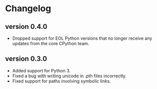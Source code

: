 # Changelog

## version 0.4.0

- Dropped support for EOL Python versions that no longer
  receive any updates from the core CPython team.

## version 0.3.0

- Added support for Python 3.
- Fixed a bug with writing unicode in .pth files incorrectly.
- Fixed support for paths involving symbolic links.


